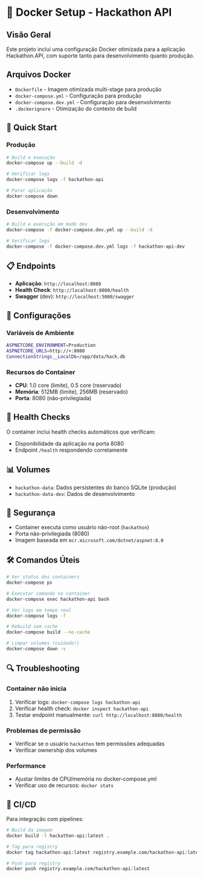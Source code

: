 # 🐳 Docker Setup - Hackathon API

## Visão Geral

Este projeto inclui uma configuração Docker otimizada para a aplicação Hackathon.API, com suporte tanto para desenvolvimento quanto produção.

## Arquivos Docker

- `Dockerfile` - Imagem otimizada multi-stage para produção
- `docker-compose.yml` - Configuração para produção
- `docker-compose.dev.yml` - Configuração para desenvolvimento
- `.dockerignore` - Otimização do contexto de build

## 🚀 Quick Start

### Produção

```bash
# Build e execução
docker-compose up --build -d

# Verificar logs
docker-compose logs -f hackathon-api

# Parar aplicação
docker-compose down
```

### Desenvolvimento

```bash
# Build e execução em modo dev
docker-compose -f docker-compose.dev.yml up --build -d

# Verificar logs
docker-compose -f docker-compose.dev.yml logs -f hackathon-api-dev
```

## 📋 Endpoints

- **Aplicação**: `http://localhost:8080`
- **Health Check**: `http://localhost:8080/health`
- **Swagger** (dev): `http://localhost:5000/swagger`

## 🔧 Configurações

### Variáveis de Ambiente

```bash
ASPNETCORE_ENVIRONMENT=Production
ASPNETCORE_URLS=http://+:8080
ConnectionStrings__LocalDb=/app/data/hack.db
```

### Recursos do Container

- **CPU**: 1.0 core (limite), 0.5 core (reservado)
- **Memória**: 512MB (limite), 256MB (reservado)
- **Porta**: 8080 (não-privilegiada)

## 🏥 Health Checks

O container inclui health checks automáticos que verificam:
- Disponibilidade da aplicação na porta 8080
- Endpoint `/health` respondendo corretamente

## 📊 Volumes

- `hackathon-data`: Dados persistentes do banco SQLite (produção)
- `hackathon-data-dev`: Dados de desenvolvimento

## 🔐 Segurança

- Container executa como usuário não-root (`hackathon`)
- Porta não-privilegiada (8080)
- Imagem baseada em `mcr.microsoft.com/dotnet/aspnet:8.0`

## 🛠️ Comandos Úteis

```bash
# Ver status dos containers
docker-compose ps

# Executar comando no container
docker-compose exec hackathon-api bash

# Ver logs em tempo real
docker-compose logs -f

# Rebuild sem cache
docker-compose build --no-cache

# Limpar volumes (cuidado!)
docker-compose down -v
```

## 🔍 Troubleshooting

### Container não inicia
1. Verificar logs: `docker-compose logs hackathon-api`
2. Verificar health check: `docker inspect hackathon-api`
3. Testar endpoint manualmente: `curl http://localhost:8080/health`

### Problemas de permissão
- Verificar se o usuário `hackathon` tem permissões adequadas
- Verificar ownership dos volumes

### Performance
- Ajustar limites de CPU/memória no docker-compose.yml
- Verificar uso de recursos: `docker stats`

## 🔄 CI/CD

Para integração com pipelines:

```bash
# Build da imagem
docker build -t hackathon-api:latest .

# Tag para registry
docker tag hackathon-api:latest registry.example.com/hackathon-api:latest

# Push para registry
docker push registry.example.com/hackathon-api:latest
```
